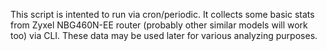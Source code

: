 This script is intented to run via cron/periodic.
It collects some basic stats from Zyxel NBG460N-EE router
(probably other similar models will work too) via CLI.
These data may be used later for various analyzing purposes.
